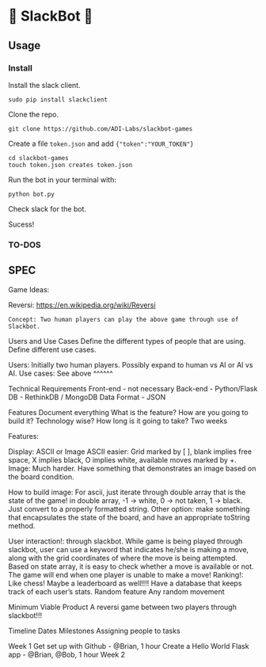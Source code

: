 :game_die: SlackBot :game_die:
====================

## Usage
### Install 
Install the slack client. 

	sudo pip install slackclient

Clone the repo.

	git clone https://github.com/ADI-Labs/slackbot-games

Create a file `token.json` and add `{"token":"YOUR_TOKEN"}`

	cd slackbot-games
	touch token.json creates token.json


Run the bot in your terminal with:
	
	python bot.py
	
Check slack for the bot.

Sucess!
	

### TO-DOS



	


## SPEC

Game Ideas:

Reversi: https://en.wikipedia.org/wiki/Reversi

	Concept: Two human players can play the above game through use of Slackbot.



Users and Use Cases
Define the different types of people that are using.
Define different use cases.

Users: Initially two human players. Possibly expand to human vs AI or AI vs AI.
Use cases: See above ^^^^^^


Technical Requirements
Front-end - not necessary
Back-end - Python/Flask
DB - RethinkDB / MongoDB
Data Format - JSON


Features
Document everything
What is the feature?
How are you going to build it? Technology wise?
How long is it going to take? Two weeks

Features:

Display: ASCII or Image
ASCII easier: Grid marked by [ ], blank implies free space, X implies black, O implies white, available moves marked by +.
Image: Much harder. Have something that demonstrates an image based on the board condition.

How to build image: For ascii, just iterate through double array that is the state of the game! in double array, -1 -> white, 0 -> not taken, 1 -> black. Just convert to a properly formatted string. Other option: make something that encapsulates the state of the board, and have an appropriate toString method.

User interaction!: through slackbot.
While game is being played through slackbot, user can use a keyword that indicates he/she is making a move, along with the grid coordinates of where the move is being attempted. Based on state array, it is easy to check whether a move is available or not. The game will end when one player is unable to make a move!
Ranking!: Like chess!
Maybe a leaderboard as well!!!! Have a database that keeps track of each user’s stats.
Random feature
Any random movement


Minimum Viable Product
A reversi game between two players through slackbot!!!


Timeline
Dates
Milestones
Assigning people to tasks

Week 1
Get set up with Github - @Brian, 1 hour
Create a Hello World Flask app - @Brian, @Bob, 1 hour
Week 2








